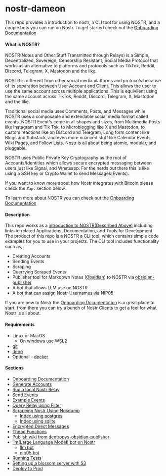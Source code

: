 # nostr-dameon

This repo provides a introduction to nostr, a CLI tool for using NOSTR, and a couple bots you can run on Nostr. To get started check out the [Onboarding Documentation](./docs/README.md)

#### What is NOSTR?

NOSTR(Notes and Other Stuff Transmitted through Relays) is a Simple, Decentralized, Sovereign, Censorship Resistant, Social Media Protocol that works as an alternative to platforms and protocols such as TikTok, Reddit, Discord, Telegram, X, Mastodon and the like.

NOSTR is different from other social media platforms and protocols because of its separation between User Account and Client. This allows the user to use the same account across multiple applications. This is equivilent using the same account across TikTok, Reddit, Discord, Telegram, X, Mastodon and the like.

Traditional social media uses Comments, Posts, and Messages while NOSTR uses a composable and extendable social media format called events. NOSTR Event's come in all shapes and sizes, from Multimedia Posts like Instagram and Tik Tok, to Microblogging like X and Mastodon, to custom reactions like on Discord and Telegram, Long form content like Blogs and Substack, and even more nuanced stuff like Calendar Events, Wiki Pages, and Follow Lists. Nostr is all about being atomic, modular, and pluggable.

NOSTR uses Public Private Key Cryptography as the root of Accounts/Identities which allows secure encrypted messaging between users just like Signal, and Whatsapp. For the nerds out there this is like using a SSH key or Crypto Wallet to send Messages(Events).

If you want to know more about how Nostr integrates with Bitcoin please check the `Zaps` section below.

To learn more about NOSTR you can check out the [Onboarding Documentation](./docs/README.md)

#### Description

This repo works as a [introduction to NOSTR(Described Above)](./docs/README.md) including links to related Applications, Documentation, and Tools for Development. The product of this repo is a NOSTR a CLI tool, which contains simple code examples for you to use in your projects. The CLI tool includes functionality such as,

* Creating Accounts
* Sending Events
* Scraping
* Querrying Scraped Events
* Publisher tool for Markdown Notes ([Obsidian](https://obsidian.md/)) to NOSTR via [obsidian-publisher](https://github.com/dentropy/obsidian-publisher)
* A bot that allows LLM use on NOSTR
* A bot that can assign Nostr Usernames via NIP05

If you are new to Nostr the [Onboarding Documentation](./docs/README.md) is a great place to start, from there you can try a bunch of Nostr Clients to get a feel for what Nostr is all about.

#### Requirements

* Linux or MacOS
  * On windows use [WSL2](https://learn.microsoft.com/en-us/windows/wsl/install)
* [git](https://docs.github.com/en/get-started/getting-started-with-git/set-up-git)
* [deno](https://deno.com/)
* Optional - [docker](https://www.docker.com/get-started/)

#### Sections

* [Onboarding Documentation](./docs/README.md)
* [Generate Accounts](./docs/GenerateAccounts.md)
* [Run a local Nostr Relay](./docs/RunNostrRelay.md)
* [Send Events](./docs/SendEvents.md)
* [Example Events](./docs/ExampleEvents.md)
* [Query Relay using Filter](./docs/QueryRelayUsingFiler.md)
* [Scrapeing Nostr Using Nosdump](./docs/nodsump.md)
  * [Index using postgres](./docs/postgres.md)
  * [Index using sqlite](./docs/sqlite.md)
* [Encrypted Direct Messages](./docs/EncryptedDirectMessages.md)
* [Thead Functions](./docs/ThreadFunctions.md)
* [Publish wiki from dentropys-obsidian-publisher](./docs/PublishWiki.md)
* [llm(Large Language Model) bot on Nostr](./docs/Bots.md)
  * [llm bot](./docs/bots/LLM.md)
  * [nip05 bot](./docs/bots/nip05.md)
* [Running Tests](./docs/RunningTests.md)
* [Setting up a blossom server with S3](./docs/ConfigureBlossomWithS3.md)
* [Deploy to Prod](./docs/DeployToProd.md)
